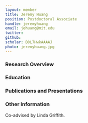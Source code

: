 ```yaml
---
layout: member
title: Jeremy Huang
position: Postdoctoral Associate
handle: jeremyhuang
email: jehuang@mit.edu
twitter: 
github: 
scholar: B0L7HwkAAAAJ
photo: jeremyhuang.jpg 
---
```


### Research Overview

### Education

### Publications and Presentations

### Other Information
Co-advised by Linda Griffith. 